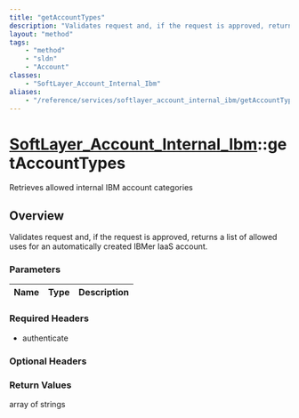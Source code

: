 ```yaml
---
title: "getAccountTypes"
description: "Validates request and, if the request is approved, returns a list of allowed uses for an automatically created IBMer Iaa... "
layout: "method"
tags:
    - "method"
    - "sldn"
    - "Account"
classes:
    - "SoftLayer_Account_Internal_Ibm"
aliases:
    - "/reference/services/softlayer_account_internal_ibm/getAccountTypes"
---
```

# [SoftLayer_Account_Internal_Ibm](/reference/services/SoftLayer_Account_Internal_Ibm)::getAccountTypes

Retrieves allowed internal IBM account categories


## Overview 
Validates request and, if the request is approved, returns a list of allowed uses for an automatically created IBMer IaaS account. 

### Parameters 
|Name | Type | Description |
| --- | --- | --- |


### Required Headers
* authenticate

### Optional Headers

### Return Values
array of strings


